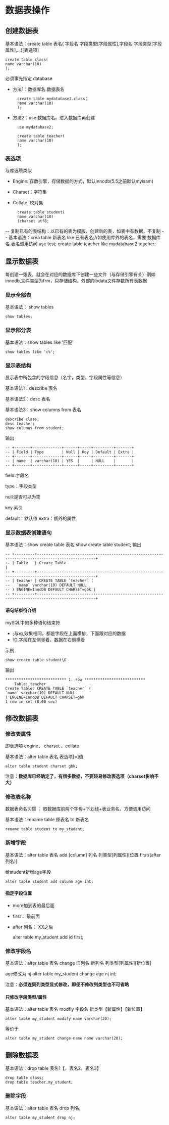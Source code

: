 # 数据表操作

## 创建数据表

基本语法：create table 表名(
字段名 字段类型[字段属性],字段名 字段类型[字段属性],...)[表选项]

    create table class(
    name varchar(10)
    );

必须事先指定 database

- 方法1：数据库名.数据表名

        create table mydatabase2.class(
        name varchar(10)
        );

- 方法2：use 数据库名。进入数据库再创建

        use mydatabase2;

        create table teacher(
        name varchar(10)
        );

### 表选项

与库选项类似

- Engine: 存数引擎，存储数据的方式，默认innodb(5.5之前默认myisam)
- Charset：字符集
- Collate: 校对集

        create table student(
        name varchar(10)
        )charset utf8;

-- 复制已有的表结构：以已有的表为模版，创建新的表，如表中有数据，不复制
-- 基本语法：crea table 新表名 like 已有表名;//如使用库外的表名，需要 数据库名.表名调用访问
use test;
create table teacher like mydatabase2.teacher;





## 显示数据表

每创建一张表，就会在对应的数据库下创建一些文件（与存储引擎有关）例如innodb,文件类型为frm，只存储结构。外部的ibdata文件存数所有表数据

### 显示全部表

基本语法： show tables

    show tables;

### 显示部分表

基本语法：show tables like '匹配'

    show tables like 'c%';

### 显示表结构

显示表中所包含的字段信息（名字，类型，字段属性等信息）

基本语法1：describe 表名

基本语法2：desc 表名

基本语法3：show columns from 表名

    describe class;
    desc teacher;
    show columns from student;

输出

    -- +-------+-------------+------+-----+---------+-------+
    -- | Field | Type        | Null | Key | Default | Extra |
    -- +-------+-------------+------+-----+---------+-------+
    -- | name  | varchar(10) | YES  |     | NULL    |       |
    -- +-------+-------------+------+-----+---------+-------+

field:字段名

type：字段类型

null:是否可以为空

key 索引

default：默认值 extra：额外的属性

### 显示数据表创建语句

基本语法：show create table 表名
    show create table student;
输出

    -- +---------+------------------------------------------------------------------------------------------------+
    -- | Table   | Create Table                                                                                   |
    -- +---------+------------------------------------------------------------------------------------------------+
    -- | teacher | CREATE TABLE `teacher` (
    --   `name` varchar(10) DEFAULT NULL
    -- ) ENGINE=InnoDB DEFAULT CHARSET=gbk |
    -- +---------+------------------------------------------------------------------------------------------------+

#### 语句结束符介绍

mySQL中的多种语句结束符

- ;与\g,效果相同，都是字段在上面横排，下面跟对应的数据
- \G,字段在左侧竖着，数据在右侧横着

示例

    show create table student\G
输出

    *************************** 1. row ***************************
        Table: teacher
    Create Table: CREATE TABLE `teacher` (
    `name` varchar(10) DEFAULT NULL
    ) ENGINE=InnoDB DEFAULT CHARSET=gbk
    1 row in set (0.00 sec)

## 修改数据表

### 修改表属性

即表选项 engine、 charset 、collate

基本语法：alter table 表名 表选项[=]值

    alter table student charset gbk;

 注意：**数据库已经确定了，有很多数据，不要轻易修改表选项（charset影响不大）**

### 修改表名称

数据表命名习惯 ： 取数据库前两个字母+下划线+表业务名，方便调用访问

基本语法：rename table 原表名 to 新表名

    rename table student to my_student;

### 新增字段

基本语法：alter table 表名 add [column] 列名 列类型[列属性][位置 first/(after 列名)]

给student新增age字段

    alter table student add column age int;

#### 指定字段位置

- more加到表的最后面
- first： 最前面
- after 列名： XX之后

    alter table my_student add id first;

### 修改字段名

基本语法：alter table 表名 change 旧列名 新列名 列类型[列属性][新位置]

age修改为 nj
    alter table my_student change age nj int;

注意：**必须连同列类型显式修改，即便不修改列类型也不可省略**

#### 只修改字段类型/属性

基本语法：alter table 表名 modfiy 字段名 新类型【新属性】【新位置】

    alter table my_student modify name varchar(20);
等价于

    alter table my_student change name name varchar(20);

## 删除数据表

基本语法：drop table 表名1【，表名2，表名3】

    drop table class;
    drop table teacher,my_student;

### 删除字段

基本语法：alter table 表名 drop 列名;

    alter table my_student drop nj;